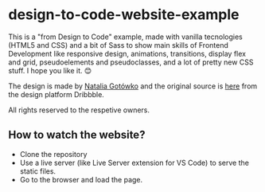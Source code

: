 # design-to-code-website-example
This is a "from Design to Code" example, made with vanilla tecnologies (HTML5 and CSS) and a bit of Sass to show main skills of Frontend Development like responsive design, animations, transitions, display flex and grid, pseudoelements and pseudoclasses, and a lot of pretty new CSS stuff. I hope you like it. 😊

The design is made by [Natalia Gotówko](https://dribbble.com/PannaNat) and the original source is [here](https://dribbble.com/shots/11166582-InTeam) from the design platform Dribbble.

All rights reserved to the respetive owners.

## How to watch the website?
- Clone the repository
- Use a live server (like Live Server extension for VS Code) to serve the static files.
- Go to the browser and load the page.
